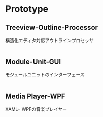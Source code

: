 # Prototype

<H2>Treeview-Outline-Processor</H2>
構造化エディタ対応アウトラインプロセッサ<br>
<br>
<H2>Module-Unit-GUI</H2>
モジュールユニットのインターフェース<br>
<br>
<H2>Media Player-WPF</H2>
XAML+ WPFの音楽プレイヤー<br>
<br>
